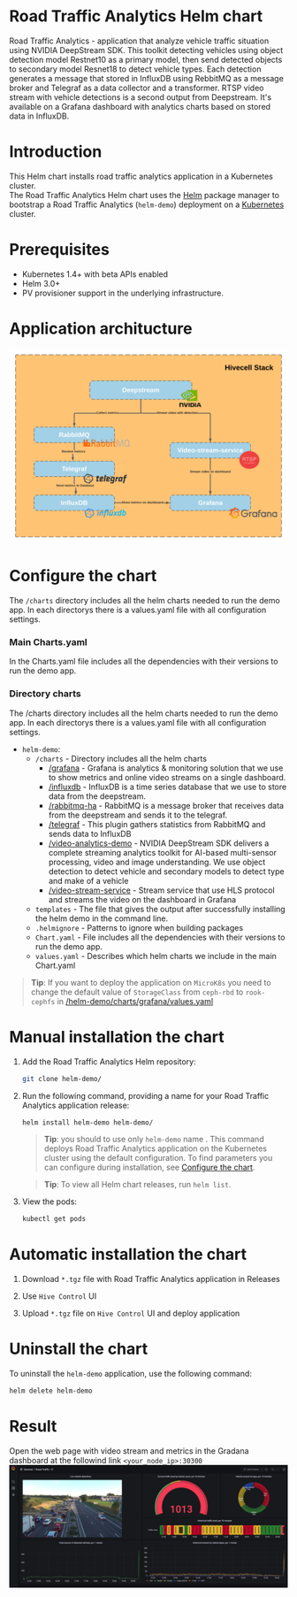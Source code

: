 # Road Traffic Analytics Helm chart

Road Traffic Analytics - application that analyze vehicle traffic situation using NVIDIA DeepStream SDK. This toolkit detecting vehicles using object detection model Restnet10 as a primary model, then send detected objects to secondary model Resnet18 to detect vehicle types. Each detection generates a message that stored in InfluxDB using RebbitMQ as a message broker and Telegraf as a data collector and a transformer. RTSP video stream with vehicle detections is a second output from Deepstream. It's available on a Grafana dashboard with analytics charts based on stored data in InfluxDB.

# Introduction

This Helm chart installs road traffic analytics application in a Kubernetes cluster.\
The Road Traffic Analytics Helm chart uses the [Helm](https://helm.sh) package manager to bootstrap a Road Traffic Analytics (`helm-demo`) deployment on a [Kubernetes](http://kubernetes.io) cluster.

# Prerequisites

- Kubernetes 1.4+ with beta APIs enabled
- Helm 3.0+
- PV provisioner support in the underlying infrastructure.

# Application architucture
![](./images/architecture.png)

# Configure the chart

The ``/charts`` directory includes all the helm charts needed to run the demo app. In each directorys there is a values.yaml file with all configuration settings.

### Main Charts.yaml 
In the Charts.yaml file includes all the dependencies with their versions to run the demo app.

### Directory charts
The /charts directory includes all the helm charts needed to run the demo app. In each directorys there is a values.yaml file with all configuration settings.
 - `helm-demo`:
    - `/charts` - Directory includes all the helm charts
        - [/grafana](./charts/grafana) - Grafana is analytics & monitoring solution that we use to show metrics and online video streams on a single dashboard.
        - [/influxdb](./charts/influx) - InfluxDB is a time series database that we use to store data from the deepstream.
        - [/rabbitmq-ha](https://gitlab.rickerlyman.com/hivecell/poc/helm-charts/-/tree/feature/helm-demo-app/road-traffic-analytics/charts/rabbitmq-ha) - RabbitMQ is a message broker that receives data from the deepstream and sends it to the telegraf. 
        - [/telegraf](.charts/telegraf) - This plugin gathers statistics from RabbitMQ and sends data to InfluxDB
        - [/video-analytics-demo](./video-analytics-demo) - NVIDIA DeepStream SDK delivers a complete streaming analytics toolkit for AI-based multi-sensor processing, video and image understanding. We use object detection to detect vehicle and secondary models to detect type and make of a vehicle
        - [/video-stream-service](./charts/video-stream-service) - Stream service that use HLS protocol and streams the video on the dashboard in Grafana
    - `templates` - The file that gives the output after successfully installing the helm demo in the command line.
    - ``.helmignore`` - Patterns to ignore when building packages
    - `Chart.yaml` - File includes all the dependencies with their versions to run the demo app.
    - `values.yaml` - Describes which helm charts we include in the main Chart.yaml 

> **Tip**: If you want to deploy the application on `MicroK8s` you need to change the default value of `StorageClass` from `ceph-rbd` to `rook-cephfs` in [/helm-demo/charts/grafana/values.yaml](./charts/influxdb/values.yaml#L45)
  

# Manual installation the chart

1. Add the Road Traffic Analytics Helm repository:

   ```bash
   git clone helm-demo/
   ```

2. Run the following command, providing a name for your Road Traffic Analytics application release:

   ```bash
   helm install helm-demo helm-demo/
   ```

   > **Tip**: you should to use only `helm-demo` name .
   This command deploys Road Traffic Analytics application on the Kubernetes cluster using the default configuration. To find parameters you can configure during installation, see [Configure the chart](#configure-the-chart).

   > **Tip**: To view all Helm chart releases, run `helm list`.

3. View the pods: 

    ```bash
    kubectl get pods
    ```
# Automatic installation the chart

1. Download `*.tgz` file with Road Traffic Analytics application in Releases

2. Use `Hive Control` UI

3. Upload `*.tgz` file on `Hive Control` UI and deploy application

# Uninstall the chart

To uninstall the `helm-demo` application, use the following command:

```bash
helm delete helm-demo
```

# Result

Open the web page with video stream and metrics in the Gradana dashboard at the followind link ``<your_node_ip>:30300``
![](./images/dashboard.png)